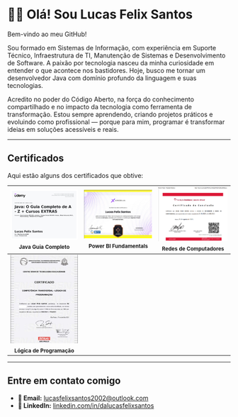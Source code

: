 <h1>👨‍💻 Olá! Sou Lucas Felix Santos</h1>

Bem-vindo ao meu GitHub!

Sou formado em Sistemas de Informação, com experiência em Suporte Técnico, Infraestrutura de TI, Manutenção de Sistemas e Desenvolvimento de Software. A paixão por tecnologia nasceu da minha curiosidade em entender o que acontece nos bastidores. Hoje, busco me tornar um desenvolvedor Java com domínio profundo da linguagem e suas tecnologias.

Acredito no poder do Código Aberto, na força do conhecimento compartilhado e no impacto da tecnologia como ferramenta de transformação. Estou sempre aprendendo, criando projetos práticos e evoluindo como profissional — porque para mim, programar é transformar ideias em soluções acessíveis e reais.

---

## Certificados

Aqui estão alguns dos certificados que obtive:

| <img src="assets/certificado_java.jpg" width="200"><br><sub>**Java Guia Completo**</sub> | <img src="assets/certificado_xperiun.jpg" width="200"><br><sub>**Power BI Fundamentals**</sub> | <img src="assets/certificado_redes.jpg" width="200"><br><sub>**Redes de Computadores**</sub> |
|:---:|:---:|:---:|
| <img src="assets/certificado_logica.jpg" width="200"><br><sub>**Lógica de Programação**</sub> |  |  |


---

## Entre em contato comigo

- **📧 Email:** [lucasfelixsantos2002@outlook.com](mailto:lucasfelixsantos2002@outlook.com)  
- **💼 LinkedIn:** [linkedin.com/in/dalucasfelixsantos](https://www.linkedin.com/in/dalucasfelixsantos)
